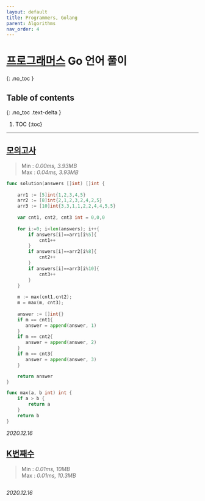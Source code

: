```yaml
---
layout: default
title: Programmers, Golang
parent: Algorithms
nav_order: 4
---
```


# [프로그래머스](https://programmers.co.kr/learn/challenges?tab=all_challenges) __Go__ 언어 풀이
{: .no_toc }

## Table of contents
{: .no_toc .text-delta }

1. TOC
{:toc}

---

## [모의고사](https://programmers.co.kr/learn/courses/30/lessons/42840)

> Min : *0.00ms, 3.93MB* <br>
> Max : *0.04ms, 3.93MB*

```go
func solution(answers []int) []int {
    
    arr1 := [5]int{1,2,3,4,5}
    arr2 := [8]int{2,1,2,3,2,4,2,5}
    arr3 := [10]int{3,3,1,1,2,2,4,4,5,5}
    
    var cnt1, cnt2, cnt3 int = 0,0,0
    
    for i:=0; i<len(answers); i++{
        if answers[i]==arr1[i%5]{
            cnt1++
        }
        if answers[i]==arr2[i%8]{
            cnt2++
        }
        if answers[i]==arr3[i%10]{
            cnt3++
        }
    }
    
    m := max(cnt1,cnt2);
    m = max(m, cnt3);
    
    answer := []int{}
    if m == cnt1{
       answer = append(answer, 1) 
    }
    if m == cnt2{
       answer = append(answer, 2) 
    }
    if m == cnt3{
       answer = append(answer, 3) 
    }

    return answer
}

func max(a, b int) int {
    if a > b {
        return a
    }
    return b
}
```

*2020.12.16*


## [K번째수](https://programmers.co.kr/learn/courses/30/lessons/42748)

> Min : *0.01ms, 10MB* <br>
> Max : *0.01ms, 10.3MB*

```go

```

*2020.12.16*